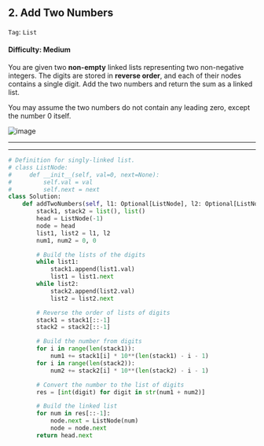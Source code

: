 ## 2. Add Two Numbers

```Tag```: ```List```

#### Difficulty: Medium

You are given two __non-empty__ linked lists representing two non-negative integers. The digits are stored in __reverse order__, and each of their nodes contains a single digit. Add the two numbers and return the sum as a linked list.

You may assume the two numbers do not contain any leading zero, except the number 0 itself.

![image](https://user-images.githubusercontent.com/35042430/210654985-11817a81-31b8-4856-af0a-063fb4ff5a49.png)

---



---

```Python
# Definition for singly-linked list.
# class ListNode:
#     def __init__(self, val=0, next=None):
#         self.val = val
#         self.next = next
class Solution:
    def addTwoNumbers(self, l1: Optional[ListNode], l2: Optional[ListNode]) -> Optional[ListNode]:
        stack1, stack2 = list(), list()
        head = ListNode(-1)
        node = head
        list1, list2 = l1, l2
        num1, num2 = 0, 0

        # Build the lists of the digits
        while list1:
            stack1.append(list1.val)
            list1 = list1.next
        while list2:
            stack2.append(list2.val)
            list2 = list2.next

        # Reverse the order of lists of digits
        stack1 = stack1[::-1]
        stack2 = stack2[::-1]

        # Build the number from digits
        for i in range(len(stack1)):
            num1 += stack1[i] * 10**(len(stack1) - i - 1)
        for i in range(len(stack2)):
            num2 += stack2[i] * 10**(len(stack2) - i - 1)

        # Convert the number to the list of digits
        res = [int(digit) for digit in str(num1 + num2)]

        # Build the linked list
        for num in res[::-1]:
            node.next = ListNode(num)
            node = node.next
        return head.next
```
